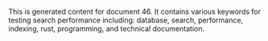 This is generated content for document 46. It contains various keywords for testing search performance including: database, search, performance, indexing, rust, programming, and technical documentation.